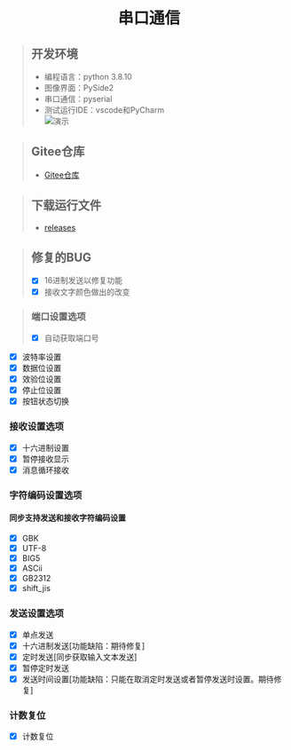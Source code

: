 <div align="center">
<h1 align="center">串口通信</h1>
</div>

> ## 开发环境
> + 编程语言：python 3.8.10
> + 图像界面：PySide2
> + 串口通信：pyserial
> + 测试运行IDE：vscode和PyCharm \
> ![演示](https://gitee.com/ricocosoul/Serial-Port-Assistant/raw/main/img/1.png)

> ## Gitee仓库
> + [Gitee仓库](https://gitee.com/ricocosoul/Serial-Port-Assistant)

> ## 下载运行文件
> + [releases](https://gitee.com/ricocosoul/Serial-Port-Assistant/releases/)

> ## 修复的BUG
> + [x] 16进制发送以修复功能
> + [x] 接收文字颜色做出的改变

> ### 端口设置选项
> - [x] 自动获取端口号
- [x] 波特率设置
- [x] 数据位设置
- [x] 效验位设置
- [x] 停止位设置
- [x] 按钮状态切换

### 接收设置选项
- [x] 十六进制设置
- [x] 暂停接收显示
- [x] 消息循环接收
### 字符编码设置选项

#### 同步支持发送和接收字符编码设置
- [x] GBK
- [x] UTF-8
- [x] BIG5
- [x] ASCii
- [x] GB2312
- [x] shift_jis
### 发送设置选项
- [x] 单点发送
- [x] 十六进制发送[功能缺陷：期待修复]
- [x] 定时发送[同步获取输入文本发送]
- [x] 暂停定时发送
- [x] 发送时间设置[功能缺陷：只能在取消定时发送或者暂停发送时设置。期待修复]
### 计数复位
- [x] 计数复位
